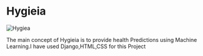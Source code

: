 # Hygieia

![Hygiea](https://user-images.githubusercontent.com/69431876/134715320-fb26b82e-7839-4588-acd5-b7767c0c05e4.gif)

 The main concept of Hygieia is to provide health Predictions using Machine Learning.I have used  Django,HTML,CSS for this Project

